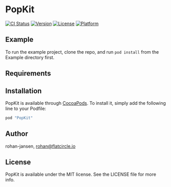 # PopKit

[![CI Status](http://img.shields.io/travis/rohan-jansen/PopKit.svg?style=flat)](https://travis-ci.org/rohan-jansen/PopKit)
[![Version](https://img.shields.io/cocoapods/v/PopKit.svg?style=flat)](http://cocoapods.org/pods/PopKit)
[![License](https://img.shields.io/cocoapods/l/PopKit.svg?style=flat)](http://cocoapods.org/pods/PopKit)
[![Platform](https://img.shields.io/cocoapods/p/PopKit.svg?style=flat)](http://cocoapods.org/pods/PopKit)

## Example

To run the example project, clone the repo, and run `pod install` from the Example directory first.

## Requirements

## Installation

PopKit is available through [CocoaPods](http://cocoapods.org). To install
it, simply add the following line to your Podfile:

```ruby
pod "PopKit"
```

## Author

rohan-jansen, rohan@flatcircle.io

## License

PopKit is available under the MIT license. See the LICENSE file for more info.

